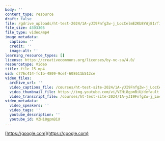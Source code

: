 ```yaml
---
body: ''
content_type: resource
draft: false
file: /gdrive_uploads/ht-test-2024/1A-yJI9FnfgZw-j_LocCelmE2Kb8YWj81/file-15.mp4
file_size: 4303305
file_type: video/mp4
image_metadata:
  caption: ''
  credit: ''
  image-alt: ''
learning_resource_types: []
license: https://creativecommons.org/licenses/by-nc-sa/4.0/
resourcetype: Video
title: file 15.mp4
uid: c776c414-fc1b-4809-9cef-608611b512ce
video_files:
  archive_url: ''
  video_captions_file: /courses/ht-test-site-2024/1A-yJI9FnfgZw-j_LocCelmE2Kb8YWj81_transcript.webvtt
  video_thumbnail_file: https://img.youtube.com/vi/VZHi8gpmBiU/default.jpg
  video_transcript_file: /courses/ht-test-site-2024/1A-yJI9FnfgZw-j_LocCelmE2Kb8YWj81_transcript.pdf
video_metadata:
  video_speakers: ''
  video_tags: ''
  youtube_description: ''
  youtube_id: VZHi8gpmBiU
---
```

[https://google.com](https://google.com)